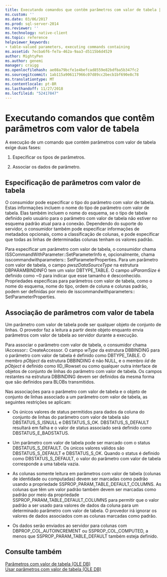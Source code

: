 ```yaml
---
title: Executando comandos que contêm parâmetros com valor de tabela | Microsoft Docs
ms.custom: ''
ms.date: 03/06/2017
ms.prod: sql-server-2014
ms.reviewer: ''
ms.technology: native-client
ms.topic: reference
helpviewer_keywords:
- table-valued parameters, executing commands containing
ms.assetid: 7ecba6f6-fe7a-462a-9aa3-d5115b6d4529
author: MightyPen
ms.author: genemi
manager: craigg
ms.openlocfilehash: ae08a79bcfe1e4befcad8559e82bdfba5b347fc2
ms.sourcegitcommit: 1ab115a906117966c07d89cc2becb1bf690e8c78
ms.translationtype: MT
ms.contentlocale: pt-BR
ms.lasthandoff: 11/27/2018
ms.locfileid: "52417847"
---
```

# <a name="executing-commands-containing-table-valued-parameters"></a>Executando comandos que contêm parâmetros com valor de tabela
  A execução de um comando que contém parâmetros com valor de tabela exige duas fases:  
  
1.  Especificar os tipos de parâmetros.  
  
2.  Associar os dados de parâmetro.  
  
## <a name="table-valued-parameter-specification"></a>Especificação de parâmetros com valor de tabela  
 O consumidor pode especificar o tipo do parâmetro com valor de tabela. Estas informações incluem o nome do tipo de parâmetro com valor de tabela. Elas também incluem o nome do esquema, se o tipo de tabela definido pelo usuário para o parâmetro com valor de tabela não estiver no esquema padrão atual para a conexão. Dependendo do suporte do servidor, o consumidor também pode especificar informações de metadados opcionais, como a classificação de colunas, e pode especificar que todas as linhas de determinadas colunas tenham os valores padrão.  
  
 Para especificar um parâmetro com valor de tabela, o consumidor chama ISSCommandWithParameter::SetParameterInfo e, opcionalmente, chama isscommandwithparameters:: SetParameterProperties. Para um parâmetro com valor de tabela, o campo *pwszDataSourceType* na estrutura DBPARAMBINDINFO tem um valor DBTYPE_TABLE. O campo *ulParamSize* é definido como ~0 para indicar que esse tamanho é desconhecido. Propriedades específicas para parâmetros com valor de tabela, como o nome do esquema, nome do tipo, ordem de coluna e colunas padrão, podem ser definidas por meio de isscommandwithparameters:: SetParameterProperties.  
  
## <a name="table-valued-parameter-binding"></a>Associação de parâmetros com valor de tabela  
 Um parâmetro com valor de tabela pode ser qualquer objeto de conjunto de linhas. O provedor faz a leitura a partir deste objeto enquanto envia parâmetros com valor de tabela ao servidor durante a execução.  
  
 Para associar o parâmetro com valor de tabela, o consumidor chama IAccessor:: CreateAccessor. O campo *wType* da estrutura DBBINDING para o parâmetro com valor de tabela é definido como DBTYPE_TABLE. O membro *pObject* da estrutura DBBINDING é não NULL, e o membro *iid* de *pObject* é definido como IID_IRowset ou como qualquer outra interface de objetos de conjunto de linhas do parâmetro com valor de tabela. Os campos restantes na estrutura DBBINDING devem ser definidos da mesma forma que são definidos para BLOBs transmitidos.  
  
 Nas associações para o parâmetro com valor de tabela e o objeto de conjunto de linhas associado a um parâmetro com valor de tabela, as seguintes restrições se aplicam:  
  
-   Os únicos valores de status permitidos para dados da coluna do conjunto de linhas do parâmetro com valor de tabela são DBSTATUS_S_ISNULL e DBSTATUS_S_OK. DBSTATUS_S_DEFAULT resultará em falha e o valor de status associado será definido como DBSTATUS_E_BADSTATUS.  
  
-   Um parâmetro com valor de tabela pode ser marcado com o status DBSTATUS_S_DEFAULT. Os únicos valores válidos são DBSTATUS_S_DEFAULT e DBSTATUS_S_OK. Quando o status é definido como DBSTATUS_S_DEFAULT, o valor do parâmetro com valor de tabela corresponde a uma tabela vazia.  
  
-   As colunas somente leitura em parâmetros com valor de tabela (colunas de identidade ou computadas) devem ser marcadas como padrão usando a propriedade SSPROP_PARAM_TABLE_DEFAULT_COLUMNS. As colunas que têm um valor padrão também devem ser marcadas como padrão por meio da propriedade SSPROP_PARAM_TABLE_DEFAULT_COLUMNS para permitir que o valor padrão a ser usado para valores de dados da coluna para um determinado parâmetro com valor de tabela. O provedor irá ignorar os valores de dados associados com as colunas marcadas como padrão.  
  
-   Os dados serão enviados ao servidor para colunas com DBPROP_COL_AUTOINCREMENT ou SSPROP_COL_COMPUTED, a menos que SSPROP_PARAM_TABLE_DEFAULT também esteja definido.  
  
## <a name="see-also"></a>Consulte também  
 [Parâmetros com valor de tabela &#40;OLE DB&#41;](table-valued-parameters-ole-db.md)   
 [Usar parâmetros com valor de tabela &#40;OLE DB&#41;](../native-client-ole-db-how-to/use-table-valued-parameters-ole-db.md)  
  
  
